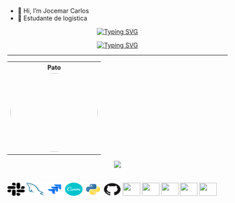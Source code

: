 - 👋 Hi, I’m Jocemar Carlos
- 👀 Estudante de logistica

<p align="center">
 <a href="https://git.io/typing-svg">
    <img src="https://readme-typing-svg.demolab.com?font=Fira+Code&weight=600&size=25&pause=1000&color=ffffff&random=false&width=435&height=40&lines=Ol%C3%A1%2C+eu+sou+Jocemar+Carlos!+%E2%98%95%F0%9F%92%BB%F0%9F%8C%9" alt="Typing SVG">
  




<p align="center">
  <a href="https://git.io/typing-svg">
    <img src="https://readme-typing-svg.demolab.com?font=Fira+Code&weight=600&size=25&pause=1000&color=ffffff&random=false&width=435&height=40&lines=Ol%C3%A1%2C+eu+sou+Mateus+Souza!+%E2%98%95%F0%9F%92%BB%F0%9F%8C%9" alt="Typing SVG">
  </a>
</p>


-------------
 <div align=center>
  <table style="width:100%">
    <tr align=center>
      <th><strong>Pato</strong></th>
    </tr>
    <tr align=center>
      <td>
        <a href="https://github.com/shyoutarou">
          <img width="200" height="180" style="border-radius: 50%;" src="https://avatars3.githubusercontent.com/u/66930143?s=460&u=9a46318c1563414a627c432d89b8ae53bf359430&v=4">
        </a>
      </td>
    </tr>
  </table>
</div> 
 
















<p align="center">
 <img src="https://img.shields.io/badge/STATUS-EM_PROGRESSO-red"/>
</p>



  

   <div style= display:"inline_block"><br>
  <img align="center" height="30" width="40" src="https://raw.githubusercontent.com/devicons/devicon/master/icons/slack/slack-plain.svg">
  <img align="center" height="30" width="40" src="https://raw.githubusercontent.com/devicons/devicon/master/icons/mysql/mysql-original.svg">
  <img align="center" height="30" width="40" src="https://raw.githubusercontent.com/devicons/devicon/master/icons/jira/jira-original.svg">
  <img align="center" height="30" width="40" src="https://raw.githubusercontent.com/devicons/devicon/master/icons/canva/canva-original.svg">
  <img align="center" height="30" width="40" src="https://raw.githubusercontent.com/devicons/devicon/master/icons/python/python-original.svg">
  <img align="center" height="30" width="40" src="https://raw.githubusercontent.com/devicons/devicon/master/icons/github/github-original.svg"> 
  <img align="center" height="30" width="40" src= https://icongr.am/simple/microsoftteams.svg?size=128&color=6227b9&colored >
  <img align="center" height="30" width="40" src=https://icongr.am/entypo/youtube.svg?size=128&color=bf6640 >
  <img align="center" height="30" width="40" src= https://icongr.am/simple/microsoftexcel.svg?size=128&color=4055bf&colored >
  <img align="center" height="30" width="40" src= https://icongr.am/simple/powerbi.svg?size=128&color=f9f34e&colored >
  <img align="center" height="30" width="40" src= https://icongr.am/simple/whatsapp.svg?size=128&color=43d06e&colored
